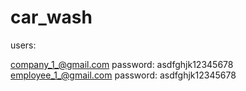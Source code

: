 # car_wash

users:

company_1_@gmail.com  password: asdfghjk12345678
employee_1_@gmail.com  password: asdfghjk12345678
